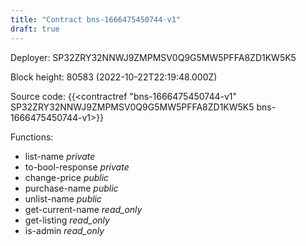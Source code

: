 ```yaml
---
title: "Contract bns-1666475450744-v1"
draft: true
---
```

Deployer: SP32ZRY32NNWJ9ZMPMSV0Q9G5MW5PFFA8ZD1KW5K5


 



Block height: 80583 (2022-10-22T22:19:48.000Z)

Source code: {{<contractref "bns-1666475450744-v1" SP32ZRY32NNWJ9ZMPMSV0Q9G5MW5PFFA8ZD1KW5K5 bns-1666475450744-v1>}}

Functions:

* list-name _private_
* to-bool-response _private_
* change-price _public_
* purchase-name _public_
* unlist-name _public_
* get-current-name _read_only_
* get-listing _read_only_
* is-admin _read_only_
